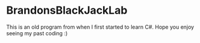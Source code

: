 # BrandonsBlackJackLab

This is an old program from when I first started to learn C#.
Hope you enjoy seeing my past coding :)
